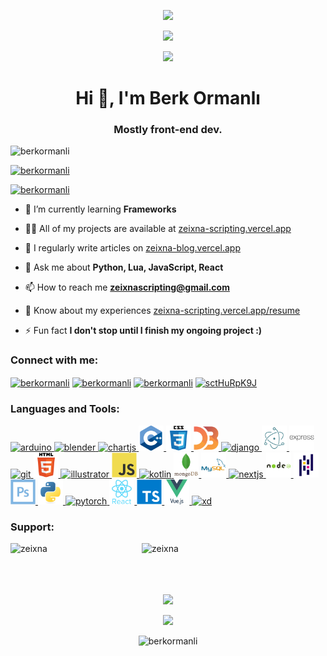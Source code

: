 <p align="center"><a href="https://discord.gg/sctHuRpK9J"><img src="https://img.shields.io/badge/Discord-7289DA?style=for-the-badge&logo=discord&logoColor=white" /></a></p>
<p align="center"><img src="https://github-readme-stats.vercel.app/api/top-langs/?username=berkormanli&layout=compact&show_icons=true&title_color=ffffff&icon_color=34abeb&text_color=daf7dc&bg_color=151515"/></p>
<p align="center"><img src="https://github-readme-stats.vercel.app/api?username=berkormanli&show_icons=true&theme=radical&border_radius=2" />

<h1 align="center">Hi 👋, I'm Berk Ormanlı</h1>
<h3 align="center">Mostly front-end dev.</h3>

<p align="left"> <img src="https://komarev.com/ghpvc/?username=berkormanli&label=Profile%20views&color=0e75b6&style=flat" alt="berkormanli" /> </p>

<p align="left"> <a href="https://github.com/ryo-ma/github-profile-trophy"><img src="https://github-profile-trophy.vercel.app/?username=berkormanli" alt="berkormanli" /></a> </p>

<p align="left"> <a href="https://twitter.com/berkormanli" target="blank"><img src="https://img.shields.io/twitter/follow/berkormanli?logo=twitter&style=for-the-badge" alt="berkormanli" /></a> </p>

- 🌱 I’m currently learning **Frameworks**

- 👨‍💻 All of my projects are available at [zeixna-scripting.vercel.app](zeixna-scripting.vercel.app)

- 📝 I regularly write articles on [zeixna-blog.vercel.app](zeixna-blog.vercel.app)

- 💬 Ask me about **Python, Lua, JavaScript, React**

- 📫 How to reach me **zeixnascripting@gmail.com**

- 📄 Know about my experiences [zeixna-scripting.vercel.app/resume](zeixna-scripting.vercel.app/resume)

- ⚡ Fun fact **I don't stop until I finish my ongoing project :)**

<h3 align="left">Connect with me:</h3>
<p align="left">
<a href="https://twitter.com/berkormanli" target="blank"><img align="center" src="https://raw.githubusercontent.com/rahuldkjain/github-profile-readme-generator/master/src/images/icons/Social/twitter.svg" alt="berkormanli" height="30" width="40" /></a>
<a href="https://instagram.com/berkormanli" target="blank"><img align="center" src="https://raw.githubusercontent.com/rahuldkjain/github-profile-readme-generator/master/src/images/icons/Social/instagram.svg" alt="berkormanli" height="30" width="40" /></a>
<a href="https://www.leetcode.com/berkormanli" target="blank"><img align="center" src="https://raw.githubusercontent.com/rahuldkjain/github-profile-readme-generator/master/src/images/icons/Social/leet-code.svg" alt="berkormanli" height="30" width="40" /></a>
<a href="https://discord.gg/sctHuRpK9J" target="blank"><img align="center" src="https://raw.githubusercontent.com/rahuldkjain/github-profile-readme-generator/master/src/images/icons/Social/discord.svg" alt="sctHuRpK9J" height="30" width="40" /></a>
</p>

<h3 align="left">Languages and Tools:</h3>
<p align="left"> <a href="https://www.arduino.cc/" target="_blank" rel="noreferrer"> <img src="https://cdn.worldvectorlogo.com/logos/arduino-1.svg" alt="arduino" width="40" height="40"/> </a> <a href="https://www.blender.org/" target="_blank" rel="noreferrer"> <img src="https://download.blender.org/branding/community/blender_community_badge_white.svg" alt="blender" width="40" height="40"/> </a> <a href="https://www.chartjs.org" target="_blank" rel="noreferrer"> <img src="https://www.chartjs.org/media/logo-title.svg" alt="chartjs" width="40" height="40"/> </a> <a href="https://www.w3schools.com/cpp/" target="_blank" rel="noreferrer"> <img src="https://raw.githubusercontent.com/devicons/devicon/master/icons/cplusplus/cplusplus-original.svg" alt="cplusplus" width="40" height="40"/> </a> <a href="https://www.w3schools.com/css/" target="_blank" rel="noreferrer"> <img src="https://raw.githubusercontent.com/devicons/devicon/master/icons/css3/css3-original-wordmark.svg" alt="css3" width="40" height="40"/> </a> <a href="https://d3js.org/" target="_blank" rel="noreferrer"> <img src="https://raw.githubusercontent.com/devicons/devicon/master/icons/d3js/d3js-original.svg" alt="d3js" width="40" height="40"/> </a> <a href="https://www.djangoproject.com/" target="_blank" rel="noreferrer"> <img src="https://cdn.worldvectorlogo.com/logos/django.svg" alt="django" width="40" height="40"/> </a> <a href="https://www.electronjs.org" target="_blank" rel="noreferrer"> <img src="https://raw.githubusercontent.com/devicons/devicon/master/icons/electron/electron-original.svg" alt="electron" width="40" height="40"/> </a> <a href="https://expressjs.com" target="_blank" rel="noreferrer"> <img src="https://raw.githubusercontent.com/devicons/devicon/master/icons/express/express-original-wordmark.svg" alt="express" width="40" height="40"/> </a> <a href="https://git-scm.com/" target="_blank" rel="noreferrer"> <img src="https://www.vectorlogo.zone/logos/git-scm/git-scm-icon.svg" alt="git" width="40" height="40"/> </a> <a href="https://www.w3.org/html/" target="_blank" rel="noreferrer"> <img src="https://raw.githubusercontent.com/devicons/devicon/master/icons/html5/html5-original-wordmark.svg" alt="html5" width="40" height="40"/> </a> <a href="https://www.adobe.com/in/products/illustrator.html" target="_blank" rel="noreferrer"> <img src="https://www.vectorlogo.zone/logos/adobe_illustrator/adobe_illustrator-icon.svg" alt="illustrator" width="40" height="40"/> </a> <a href="https://developer.mozilla.org/en-US/docs/Web/JavaScript" target="_blank" rel="noreferrer"> <img src="https://raw.githubusercontent.com/devicons/devicon/master/icons/javascript/javascript-original.svg" alt="javascript" width="40" height="40"/> </a> <a href="https://kotlinlang.org" target="_blank" rel="noreferrer"> <img src="https://www.vectorlogo.zone/logos/kotlinlang/kotlinlang-icon.svg" alt="kotlin" width="40" height="40"/> </a> <a href="https://www.mongodb.com/" target="_blank" rel="noreferrer"> <img src="https://raw.githubusercontent.com/devicons/devicon/master/icons/mongodb/mongodb-original-wordmark.svg" alt="mongodb" width="40" height="40"/> </a> <a href="https://www.mysql.com/" target="_blank" rel="noreferrer"> <img src="https://raw.githubusercontent.com/devicons/devicon/master/icons/mysql/mysql-original-wordmark.svg" alt="mysql" width="40" height="40"/> </a> <a href="https://nextjs.org/" target="_blank" rel="noreferrer"> <img src="https://cdn.worldvectorlogo.com/logos/nextjs-2.svg" alt="nextjs" width="40" height="40"/> </a> <a href="https://nodejs.org" target="_blank" rel="noreferrer"> <img src="https://raw.githubusercontent.com/devicons/devicon/master/icons/nodejs/nodejs-original-wordmark.svg" alt="nodejs" width="40" height="40"/> </a> <a href="https://pandas.pydata.org/" target="_blank" rel="noreferrer"> <img src="https://raw.githubusercontent.com/devicons/devicon/2ae2a900d2f041da66e950e4d48052658d850630/icons/pandas/pandas-original.svg" alt="pandas" width="40" height="40"/> </a> <a href="https://www.photoshop.com/en" target="_blank" rel="noreferrer"> <img src="https://raw.githubusercontent.com/devicons/devicon/master/icons/photoshop/photoshop-line.svg" alt="photoshop" width="40" height="40"/> </a> <a href="https://www.python.org" target="_blank" rel="noreferrer"> <img src="https://raw.githubusercontent.com/devicons/devicon/master/icons/python/python-original.svg" alt="python" width="40" height="40"/> </a> <a href="https://pytorch.org/" target="_blank" rel="noreferrer"> <img src="https://www.vectorlogo.zone/logos/pytorch/pytorch-icon.svg" alt="pytorch" width="40" height="40"/> </a> <a href="https://reactjs.org/" target="_blank" rel="noreferrer"> <img src="https://raw.githubusercontent.com/devicons/devicon/master/icons/react/react-original-wordmark.svg" alt="react" width="40" height="40"/> </a> <a href="https://www.typescriptlang.org/" target="_blank" rel="noreferrer"> <img src="https://raw.githubusercontent.com/devicons/devicon/master/icons/typescript/typescript-original.svg" alt="typescript" width="40" height="40"/> </a> <a href="https://vuejs.org/" target="_blank" rel="noreferrer"> <img src="https://raw.githubusercontent.com/devicons/devicon/master/icons/vuejs/vuejs-original-wordmark.svg" alt="vuejs" width="40" height="40"/> </a> <a href="https://www.adobe.com/products/xd.html" target="_blank" rel="noreferrer"> <img src="https://cdn.worldvectorlogo.com/logos/adobe-xd.svg" alt="xd" width="40" height="40"/> </a> </p>

<h3 align="left">Support:</h3>
<p><a href="https://www.buymeacoffee.com/zeixna"> <img align="left" src="https://cdn.buymeacoffee.com/buttons/v2/default-yellow.png" height="50" width="210" alt="zeixna" /></a><a href="https://ko-fi.com/zeixna"> <img align="left" src="https://cdn.ko-fi.com/cdn/kofi3.png?v=3" height="50" width="210" alt="zeixna" /></a></p><br><br>
<br><br>
<p align="center"><img src="https://github-readme-stats.vercel.app/api/top-langs/?username=berkormanli&layout=compact&show_icons=true&title_color=ffffff&icon_color=34abeb&text_color=daf7dc&bg_color=151515" /></p>
<p align="center"><img src="https://github-readme-stats.vercel.app/api?username=berkormanli&show_icons=true&theme=radical&border_radius=2" /></p>

<p align="center"><img src="https://github-readme-streak-stats.herokuapp.com/?user=berkormanli&" alt="berkormanli" /></p>
